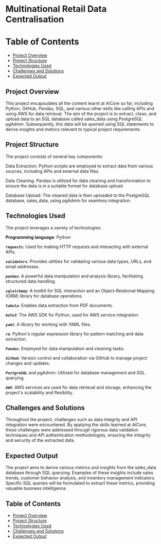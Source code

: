 # Multinational Retail Data Centralisation
# Table of Contents
- [Project Overview](#project-overview)
- [Project Structure](#project-structure)
- [Technologies Used](#technologies-used)
- [Challenges and Solutions](#challenges-and-solutions)
- [Expected Output](#expected-output)

## Project Overview

This project encapsulates all the content learnt at AiCore so far, including Python, GitHub, Pandas, SQL, and various other skills like calling APIs and using AWS for data retrieval. The aim of the project is to extract, clean, and upload data to an SQL database called sales_data using PostgreSQL pgAdmin. Subsequently, this data will be queried using SQL statements to derive insights and metrics relevant to typical project requirements.

## Project Structure
The project consists of several key components:

Data Extraction: Python scripts are employed to extract data from various sources, including APIs and external data files.

Data Cleaning: Pandas is utilized for data cleaning and transformation to ensure the data is in a suitable format for database upload.

Database Upload: The cleaned data is then uploaded to the PostgreSQL database, sales_data, using pgAdmin for seamless integration.

## Technologies Used
The project leverages a variety of technologies:

**Programming language**: Python

***`requests`***: Used for making HTTP requests and interacting with external APIs.

***`validators`***: Provides utilities for validating various data types, URLs, and email addresses.

***`pandas`***: A powerful data manipulation and analysis library, facilitating structured data handling.

***`sqlalchemy`***: A toolkit for SQL interaction and an Object-Relational Mapping (ORM) library for database operations.

***`tabula`***: Enables data extraction from PDF documents.

***`boto3`***: The AWS SDK for Python, used for AWS service integration.

***`yaml`***: A library for working with YAML files.

***`re`***: Python's regular expression library for pattern matching and data extraction.

***`Pandas`***: Employed for data manipulation and cleaning tasks.

***`GitHub`***: Version control and collaboration via GitHub to manage project changes and updates.

***`PostgreSQL`*** and pgAdmin: Utilized for database management and SQL querying.

***`AWS`***: AWS services are used for data retrieval and storage, enhancing the project's scalability and flexibility.

## Challenges and Solutions

Throughout the project, challenges such as data integrity and API integration were encountered. By applying the skills learned at AiCore, these challenges were addressed through rigorous data validation techniques and API authentication methodologies, ensuring the integrity and security of the extracted data.

## Expected Output

The project aims to derive various metrics and insights from the sales_data database through SQL querying. Examples of these insights include sales trends, customer behavior analysis, and inventory management indicators. Specific SQL queries will be formulated to extract these metrics, providing valuable business intelligence.

 
## Table of Contents
- [Project Overview](#project-overview)
- [Project Structure](#project-structure)
- [Technologies Used](#technologies-used)
- [Challenges and Solutions](#challenges-and-solutions)
- [Expected Output](#expected-output)

